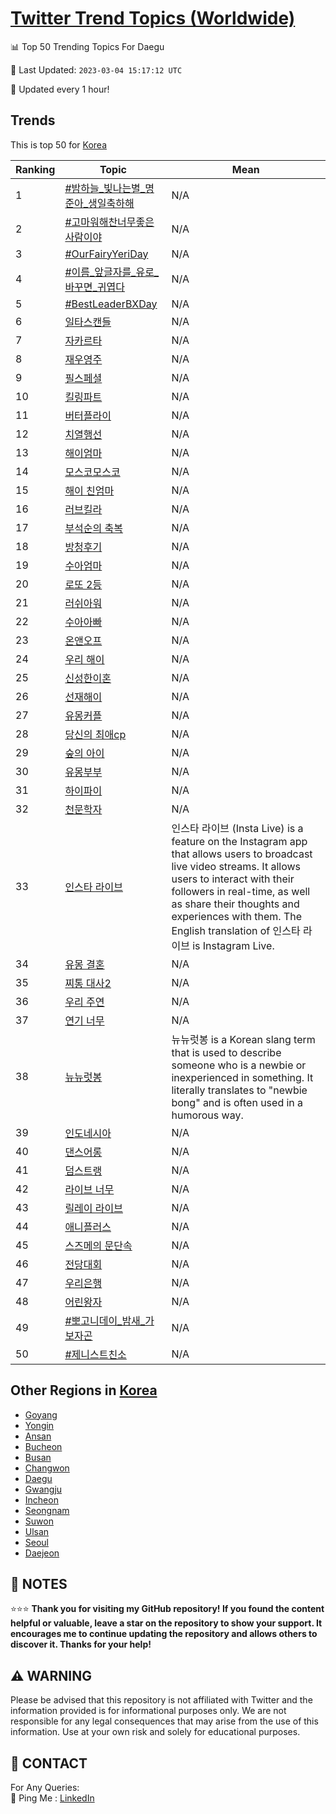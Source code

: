 [Twitter Trend Topics (Worldwide)](https://github.com/ErcinDedeoglu/Twitter-Trend-Topics)
==========


📊 Top 50 Trending Topics For Daegu

📆 Last Updated: `2023-03-04 15:17:12 UTC`

🔧 Updated every 1 hour!


## Trends

This is top 50 for [Korea](</Korea>)

| Ranking | Topic | Mean |
| ------- | ------------ | ------------ |
| 1 | [#밤하늘_빛나는별_명준아_생일축하해](http://twitter.com/search?q=%23%eb%b0%a4%ed%95%98%eb%8a%98_%eb%b9%9b%eb%82%98%eb%8a%94%eb%b3%84_%eb%aa%85%ec%a4%80%ec%95%84_%ec%83%9d%ec%9d%bc%ec%b6%95%ed%95%98%ed%95%b4) | N/A |
| 2 | [#고마워해찬너무좋은사람이야](http://twitter.com/search?q=%23%ea%b3%a0%eb%a7%88%ec%9b%8c%ed%95%b4%ec%b0%ac%eb%84%88%eb%ac%b4%ec%a2%8b%ec%9d%80%ec%82%ac%eb%9e%8c%ec%9d%b4%ec%95%bc) | N/A |
| 3 | [#OurFairyYeriDay](http://twitter.com/search?q=%23OurFairyYeriDay) | N/A |
| 4 | [#이름_앞글자를_유로_바꾸면_귀엽다](http://twitter.com/search?q=%23%ec%9d%b4%eb%a6%84_%ec%95%9e%ea%b8%80%ec%9e%90%eb%a5%bc_%ec%9c%a0%eb%a1%9c_%eb%b0%94%ea%be%b8%eb%a9%b4_%ea%b7%80%ec%97%bd%eb%8b%a4) | N/A |
| 5 | [#BestLeaderBXDay](http://twitter.com/search?q=%23BestLeaderBXDay) | N/A |
| 6 | [일타스캔들](http://twitter.com/search?q=%ec%9d%bc%ed%83%80%ec%8a%a4%ec%ba%94%eb%93%a4) | N/A |
| 7 | [자카르타](http://twitter.com/search?q=%ec%9e%90%ec%b9%b4%eb%a5%b4%ed%83%80) | N/A |
| 8 | [재우영주](http://twitter.com/search?q=%ec%9e%ac%ec%9a%b0%ec%98%81%ec%a3%bc) | N/A |
| 9 | [필스페셜](http://twitter.com/search?q=%ed%95%84%ec%8a%a4%ed%8e%98%ec%85%9c) | N/A |
| 10 | [킬링파트](http://twitter.com/search?q=%ed%82%ac%eb%a7%81%ed%8c%8c%ed%8a%b8) | N/A |
| 11 | [버터플라이](http://twitter.com/search?q=%eb%b2%84%ed%84%b0%ed%94%8c%eb%9d%bc%ec%9d%b4) | N/A |
| 12 | [치열행선](http://twitter.com/search?q=%ec%b9%98%ec%97%b4%ed%96%89%ec%84%a0) | N/A |
| 13 | [해이엄마](http://twitter.com/search?q=%ed%95%b4%ec%9d%b4%ec%97%84%eb%a7%88) | N/A |
| 14 | [모스코모스코](http://twitter.com/search?q=%eb%aa%a8%ec%8a%a4%ec%bd%94%eb%aa%a8%ec%8a%a4%ec%bd%94) | N/A |
| 15 | [해이 친엄마](http://twitter.com/search?q=%ed%95%b4%ec%9d%b4+%ec%b9%9c%ec%97%84%eb%a7%88) | N/A |
| 16 | [러브킬라](http://twitter.com/search?q=%eb%9f%ac%eb%b8%8c%ed%82%ac%eb%9d%bc) | N/A |
| 17 | [부석순의 축복](http://twitter.com/search?q=%eb%b6%80%ec%84%9d%ec%88%9c%ec%9d%98+%ec%b6%95%eb%b3%b5) | N/A |
| 18 | [방청후기](http://twitter.com/search?q=%eb%b0%a9%ec%b2%ad%ed%9b%84%ea%b8%b0) | N/A |
| 19 | [수아엄마](http://twitter.com/search?q=%ec%88%98%ec%95%84%ec%97%84%eb%a7%88) | N/A |
| 20 | [로또 2등](http://twitter.com/search?q=%eb%a1%9c%eb%98%90+2%eb%93%b1) | N/A |
| 21 | [러쉬아워](http://twitter.com/search?q=%eb%9f%ac%ec%89%ac%ec%95%84%ec%9b%8c) | N/A |
| 22 | [수아아빠](http://twitter.com/search?q=%ec%88%98%ec%95%84%ec%95%84%eb%b9%a0) | N/A |
| 23 | [온앤오프](http://twitter.com/search?q=%ec%98%a8%ec%95%a4%ec%98%a4%ed%94%84) | N/A |
| 24 | [우리 해이](http://twitter.com/search?q=%ec%9a%b0%eb%a6%ac+%ed%95%b4%ec%9d%b4) | N/A |
| 25 | [신성한이혼](http://twitter.com/search?q=%ec%8b%a0%ec%84%b1%ed%95%9c%ec%9d%b4%ed%98%bc) | N/A |
| 26 | [선재해이](http://twitter.com/search?q=%ec%84%a0%ec%9e%ac%ed%95%b4%ec%9d%b4) | N/A |
| 27 | [유몽커플](http://twitter.com/search?q=%ec%9c%a0%eb%aa%bd%ec%bb%a4%ed%94%8c) | N/A |
| 28 | [당신의 최애cp](http://twitter.com/search?q=%eb%8b%b9%ec%8b%a0%ec%9d%98+%ec%b5%9c%ec%95%a0cp) | N/A |
| 29 | [숲의 아이](http://twitter.com/search?q=%ec%88%b2%ec%9d%98+%ec%95%84%ec%9d%b4) | N/A |
| 30 | [유몽부부](http://twitter.com/search?q=%ec%9c%a0%eb%aa%bd%eb%b6%80%eb%b6%80) | N/A |
| 31 | [하이파이](http://twitter.com/search?q=%ed%95%98%ec%9d%b4%ed%8c%8c%ec%9d%b4) | N/A |
| 32 | [천문학자](http://twitter.com/search?q=%ec%b2%9c%eb%ac%b8%ed%95%99%ec%9e%90) | N/A |
| 33 | [인스타 라이브](http://twitter.com/search?q=%ec%9d%b8%ec%8a%a4%ed%83%80+%eb%9d%bc%ec%9d%b4%eb%b8%8c) | 인스타 라이브 (Insta Live) is a feature on the Instagram app that allows users to broadcast live video streams. It allows users to interact with their followers in real-time, as well as share their thoughts and experiences with them. The English translation of 인스타 라이브 is Instagram Live. |
| 34 | [유몽 결혼](http://twitter.com/search?q=%ec%9c%a0%eb%aa%bd+%ea%b2%b0%ed%98%bc) | N/A |
| 35 | [찌통 대사2](http://twitter.com/search?q=%ec%b0%8c%ed%86%b5+%eb%8c%80%ec%82%ac2) | N/A |
| 36 | [우리 주연](http://twitter.com/search?q=%ec%9a%b0%eb%a6%ac+%ec%a3%bc%ec%97%b0) | N/A |
| 37 | [연기 너무](http://twitter.com/search?q=%ec%97%b0%ea%b8%b0+%eb%84%88%eb%ac%b4) | N/A |
| 38 | [뉴뉴럿봉](http://twitter.com/search?q=%eb%89%b4%eb%89%b4%eb%9f%bf%eb%b4%89) | 뉴뉴럿봉 is a Korean slang term that is used to describe someone who is a newbie or inexperienced in something. It literally translates to "newbie bong" and is often used in a humorous way. |
| 39 | [인도네시아](http://twitter.com/search?q=%ec%9d%b8%eb%8f%84%eb%84%a4%ec%8b%9c%ec%95%84) | N/A |
| 40 | [댄스어롱](http://twitter.com/search?q=%eb%8c%84%ec%8a%a4%ec%96%b4%eb%a1%b1) | N/A |
| 41 | [덤스트랭](http://twitter.com/search?q=%eb%8d%a4%ec%8a%a4%ed%8a%b8%eb%9e%ad) | N/A |
| 42 | [라이브 너무](http://twitter.com/search?q=%eb%9d%bc%ec%9d%b4%eb%b8%8c+%eb%84%88%eb%ac%b4) | N/A |
| 43 | [릴레이 라이브](http://twitter.com/search?q=%eb%a6%b4%eb%a0%88%ec%9d%b4+%eb%9d%bc%ec%9d%b4%eb%b8%8c) | N/A |
| 44 | [애니플러스](http://twitter.com/search?q=%ec%95%a0%eb%8b%88%ed%94%8c%eb%9f%ac%ec%8a%a4) | N/A |
| 45 | [스즈메의 문단속](http://twitter.com/search?q=%ec%8a%a4%ec%a6%88%eb%a9%94%ec%9d%98+%eb%ac%b8%eb%8b%a8%ec%86%8d) | N/A |
| 46 | [전당대회](http://twitter.com/search?q=%ec%a0%84%eb%8b%b9%eb%8c%80%ed%9a%8c) | N/A |
| 47 | [우리은행](http://twitter.com/search?q=%ec%9a%b0%eb%a6%ac%ec%9d%80%ed%96%89) | N/A |
| 48 | [어린왕자](http://twitter.com/search?q=%ec%96%b4%eb%a6%b0%ec%99%95%ec%9e%90) | N/A |
| 49 | [#뽀고니데이_밤새_가보자곤](http://twitter.com/search?q=%23%eb%bd%80%ea%b3%a0%eb%8b%88%eb%8d%b0%ec%9d%b4_%eb%b0%a4%ec%83%88_%ea%b0%80%eb%b3%b4%ec%9e%90%ea%b3%a4) | N/A |
| 50 | [#제니스트친소](http://twitter.com/search?q=%23%ec%a0%9c%eb%8b%88%ec%8a%a4%ed%8a%b8%ec%b9%9c%ec%86%8c) | N/A |



## Other Regions in [Korea](</Korea>)

* [Goyang](</Korea/Goyang.md>)
* [Yongin](</Korea/Yongin.md>)
* [Ansan](</Korea/Ansan.md>)
* [Bucheon](</Korea/Bucheon.md>)
* [Busan](</Korea/Busan.md>)
* [Changwon](</Korea/Changwon.md>)
* [Daegu](</Korea/Daegu.md>)
* [Gwangju](</Korea/Gwangju.md>)
* [Incheon](</Korea/Incheon.md>)
* [Seongnam](</Korea/Seongnam.md>)
* [Suwon](</Korea/Suwon.md>)
* [Ulsan](</Korea/Ulsan.md>)
* [Seoul](</Korea/Seoul.md>)
* [Daejeon](</Korea/Daejeon.md>)



## 📝 NOTES

⭐⭐⭐ **Thank you for visiting my GitHub repository! If you found the content helpful or valuable, leave a star on the repository to show your support. It encourages me to continue updating the repository and allows others to discover it. Thanks for your help!**


## ⚠️ WARNING

Please be advised that this repository is not affiliated with Twitter and the information provided is for informational purposes only. We are not responsible for any legal consequences that may arise from the use of this information. Use at your own risk and solely for educational purposes.


## 📨 CONTACT

 For Any Queries:  
            🏓 Ping Me : [LinkedIn](https://www.linkedin.com/in/ercindedeoglu/)
